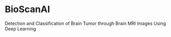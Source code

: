 # BioScanAI
Detection and Classification of Brain Tumor through Brain MRI Images Using Deep Learning
